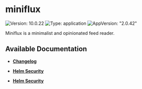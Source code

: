 # miniflux

![Version: 10.0.22](https://img.shields.io/badge/Version-10.0.22-informational?style=flat-square) ![Type: application](https://img.shields.io/badge/Type-application-informational?style=flat-square) ![AppVersion: "2.0.42"](https://img.shields.io/badge/AppVersion-"2.0.42"-informational?style=flat-square)

Miniflux is a minimalist and opinionated feed reader.

## Available Documentation

- [**Changelog**](CHANGELOG)

- [**Helm Security**](container-security)

- [**Helm Security**](helm-security)

